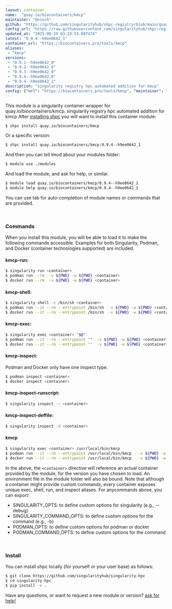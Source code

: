 ```yaml
---
layout: container
name:  "quay.io/biocontainers/kmcp"
maintainer: "@vsoch"
github: "https://github.com/singularityhub/shpc-registry/blob/main/quay.io/biocontainers/kmcp/container.yaml"
config_url: "https://raw.githubusercontent.com/singularityhub/shpc-registry/main/quay.io/biocontainers/kmcp/container.yaml"
updated_at: "2025-08-29 03:28:55.007474"
latest: "0.9.4--h9ee0642_1"
container_url: "https://biocontainers.pro/tools/kmcp"
aliases:
 - "kmcp"
versions:
 - "0.9.1--h9ee0642_0"
 - "0.9.2--h9ee0642_0"
 - "0.9.3--h9ee0642_0"
 - "0.9.4--h9ee0642_0"
 - "0.9.4--h9ee0642_1"
description: "singularity registry hpc automated addition for kmcp"
config: {"url": "https://biocontainers.pro/tools/kmcp", "maintainer": "@vsoch", "description": "singularity registry hpc automated addition for kmcp", "latest": {"0.9.4--h9ee0642_1": "sha256:61d2bc6477d688e57d4bc6dfd3cee5ad08a9080ce7aea3e6bf84954284df3500"}, "tags": {"0.9.1--h9ee0642_0": "sha256:55dcafd3e81d5509044fc86c1b8f1a6f456ce512ec8debf2d39f5cd43abb2721", "0.9.2--h9ee0642_0": "sha256:c754575619c0a93e1ccdce239ca3f494ea0842ac39d46bf08874345fb0aa231c", "0.9.3--h9ee0642_0": "sha256:89eab7013dee076e2b9724aa7a7e27ad43f5f27da3d44b70d844e3bfcfe157a3", "0.9.4--h9ee0642_0": "sha256:d9ae110961755e9936aa8dece51096463d0e9dc5704f8e2c0431006bf6da279f", "0.9.4--h9ee0642_1": "sha256:61d2bc6477d688e57d4bc6dfd3cee5ad08a9080ce7aea3e6bf84954284df3500"}, "docker": "quay.io/biocontainers/kmcp", "aliases": {"kmcp": "/usr/local/bin/kmcp"}}
---
```


This module is a singularity container wrapper for quay.io/biocontainers/kmcp.
singularity registry hpc automated addition for kmcp
After [installing shpc](#install) you will want to install this container module:


```bash
$ shpc install quay.io/biocontainers/kmcp
```

Or a specific version:

```bash
$ shpc install quay.io/biocontainers/kmcp:0.9.4--h9ee0642_1
```

And then you can tell lmod about your modules folder:

```bash
$ module use ./modules
```

And load the module, and ask for help, or similar.

```bash
$ module load quay.io/biocontainers/kmcp/0.9.4--h9ee0642_1
$ module help quay.io/biocontainers/kmcp/0.9.4--h9ee0642_1
```

You can use tab for auto-completion of module names or commands that are provided.

<br>

### Commands

When you install this module, you will be able to load it to make the following commands accessible.
Examples for both Singularity, Podman, and Docker (container technologies supported) are included.

#### kmcp-run:

```bash
$ singularity run <container>
$ podman run --rm  -v ${PWD} -w ${PWD} <container>
$ docker run --rm  -v ${PWD} -w ${PWD} <container>
```

#### kmcp-shell:

```bash
$ singularity shell -s /bin/sh <container>
$ podman run --it --rm --entrypoint /bin/sh  -v ${PWD} -w ${PWD} <container>
$ docker run --it --rm --entrypoint /bin/sh  -v ${PWD} -w ${PWD} <container>
```

#### kmcp-exec:

```bash
$ singularity exec <container> "$@"
$ podman run --it --rm --entrypoint ""  -v ${PWD} -w ${PWD} <container> "$@"
$ docker run --it --rm --entrypoint ""  -v ${PWD} -w ${PWD} <container> "$@"
```

#### kmcp-inspect:

Podman and Docker only have one inspect type.

```bash
$ podman inspect <container>
$ docker inspect <container>
```

#### kmcp-inspect-runscript:

```bash
$ singularity inspect -r <container>
```

#### kmcp-inspect-deffile:

```bash
$ singularity inspect -d <container>
```


#### kmcp

```bash
$ singularity exec <container> /usr/local/bin/kmcp
$ podman run --it --rm --entrypoint /usr/local/bin/kmcp   -v ${PWD} -w ${PWD} <container> -c " $@"
$ docker run --it --rm --entrypoint /usr/local/bin/kmcp   -v ${PWD} -w ${PWD} <container> -c " $@"
```



In the above, the `<container>` directive will reference an actual container provided
by the module, for the version you have chosen to load. An environment file in the
module folder will also be bound. Note that although a container
might provide custom commands, every container exposes unique exec, shell, run, and
inspect aliases. For anycommands above, you can export:

 - SINGULARITY_OPTS: to define custom options for singularity (e.g., --debug)
 - SINGULARITY_COMMAND_OPTS: to define custom options for the command (e.g., -b)
 - PODMAN_OPTS: to define custom options for podman or docker
 - PODMAN_COMMAND_OPTS: to define custom options for the command

<br>

### Install

You can install shpc locally (for yourself or your user base) as follows:

```bash
$ git clone https://github.com/singularityhub/singularity-hpc
$ cd singularity-hpc
$ pip install -e .
```

Have any questions, or want to request a new module or version? [ask for help!](https://github.com/singularityhub/singularity-hpc/issues)